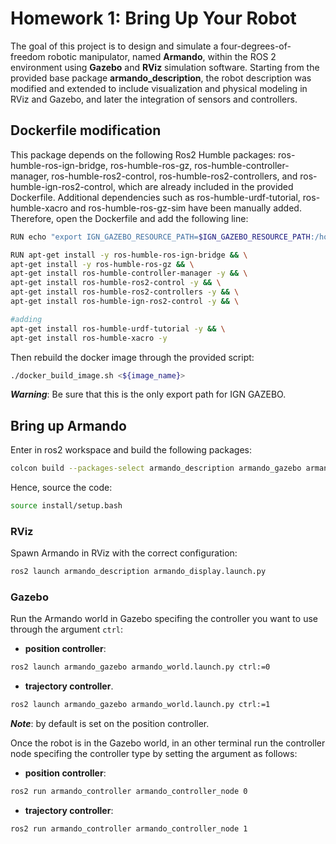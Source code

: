 # Homework 1: Bring Up Your Robot
The goal of this project is to design and simulate a four-degrees-of-freedom robotic manipulator, named **Armando**, within the ROS 2 environment using **Gazebo** and **RViz** simulation software. 
Starting from the provided base package **armando_description**, the robot description was modified and extended to include visualization and physical modeling in RViz and Gazebo, and later the integration of sensors and controllers.
 
## Dockerfile modification
This package depends on the following Ros2 Humble packages: ros-humble-ros-ign-bridge, ros-humble-ros-gz, ros-humble-controller-manager, ros-humble-ros2-control, ros-humble-ros2-controllers, and ros-humble-ign-ros2-control, which are already included in the provided Dockerfile. Additional dependencies such as ros-humble-urdf-tutorial, ros-humble-xacro and ros-humble-ros-gz-sim have been manually added.
Therefore, open the Dockerfile and add the following line:
```sh
RUN echo "export IGN_GAZEBO_RESOURCE_PATH=$IGN_GAZEBO_RESOURCE_PATH:/home/user/ros2_ws/src/armando_gazebo/models" >> ${HOME}/.bashrc

RUN apt-get install -y ros-humble-ros-ign-bridge && \
apt-get install -y ros-humble-ros-gz && \
apt-get install ros-humble-controller-manager -y && \
apt-get install ros-humble-ros2-control -y && \
apt-get install ros-humble-ros2-controllers -y && \
apt-get install ros-humble-ign-ros2-control -y && \

#adding 
apt-get install ros-humble-urdf-tutorial -y && \
apt-get install ros-humble-xacro -y
```
Then rebuild the docker image through the provided script:
```sh
./docker_build_image.sh <${image_name}>
```
***Warning***: Be sure that this is the only export path for IGN GAZEBO.

## Bring up Armando
Enter in ros2 workspace and build the following packages:
```sh
colcon build --packages-select armando_description armando_gazebo armando_controller
```
Hence, source the code:
```sh
source install/setup.bash
```

### RViz
Spawn Armando in RViz with the correct configuration:
```sh
ros2 launch armando_description armando_display.launch.py
```

### Gazebo
Run the Armando world in Gazebo specifing the controller you want to use through the argument `ctrl`:
* **position controller**:
```sh
ros2 launch armando_gazebo armando_world.launch.py ctrl:=0
```
* **trajectory controller**.
```sh
ros2 launch armando_gazebo armando_world.launch.py ctrl:=1
```
***Note***: by default is set on the position controller.

Once the robot is in the Gazebo world, in an other terminal run the controller node specifing the controller type by setting the argument as follows:
* **position controller**:
```sh
ros2 run armando_controller armando_controller_node 0
```
* **trajectory controller**:
```sh
ros2 run armando_controller armando_controller_node 1
```
